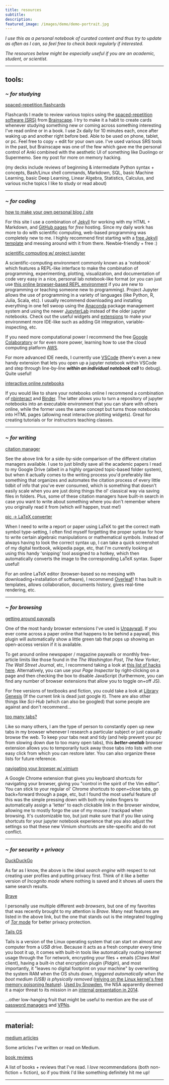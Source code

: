 ```yaml
---
title: resources
subtitle: 
description: 
featured_image: /images/demo/demo-portrait.jpg
---
```


*I use this as a personal notebook of curated content and thus try to update as often as I can, so feel free to check back regularly if interested.*

*The resources below might be especially useful if you are an academic, student, or scientist.*

---

## tools:

### _~ for studying_

[spaced-repetition flashcards](https://www.brainscape.com/profiles/3408543)

Flashcards I made to review various topics using the [spaced-repetition software (SRS)](https://en.wikipedia.org/wiki/Spaced_repetition#Software) from [Brainscape](https://www.brainscape.com/i/212G3).  I try to make it a habit to create cards whenever studying something new or coming across something interesting I've read online or in a book.  I use 2x daily for 10 minutes each, once after waking up and another right before bed.  Able to be used on phone, tablet, or pc.  Feel free to copy + edit for your own use.  I've used various SRS tools in the past, but Brainscape was one of the few which gave me the personal control of Anki combined with the aesthetic UI of something like Duolingo or Supermemo.  See my post for more on memory hacking.  

(my decks include reviews of beginning & intermediate Python syntax + concepts, Bash/Linux shell commands, Markdown, SQL, basic Machine Learning, basic Deep Learning, Linear Algebra, Statistics, Calculus, and various niche topics I like to study or read about)

---

### _~ for coding_

[how to make your own personal blog / site](https://medium.com/20percentwork/creating-your-blog-for-free-using-jekyll-github-pages-dba37272730a)

For this site I use a combination of [Jekyll](https://jekyllrb.com/) for working with my HTML + Markdown, and [GitHub pages](https://pages.github.com/) for *free* hosting.  Since my daily work has more to do with scientific computing, web-based programming was completely new to me.  I highly recommend first starting with a [free Jekyll template](https://jekyllthemes.io/) and messing around with it from there.  Newbie-friendly + free :)

[scientific computing w/ project jupyter](https://jupyter.org/install)

A scientific-computing environment commonly known as a 'notebook' which features a REPL-like interface to make the combination of programming, experimenting, plotting, visualization, and documentation of code very easy in a nice, personal lab notebook-like format (or you can just use [this online browser-based REPL environment]((https://repl.it/site/features)) if you are new to programming or teaching someone new to programming).  Project Jupyter allows the use of programming in a variety of languages (like Python, R, Julia, Scala, etc).  I usually recommend downloading and installing everything in one fell swoop using the [Anaconda](https://www.anaconda.com/distribution/) package management system and using the newer [JupyterLab](https://jupyterlab.readthedocs.io/en/stable/getting_started/overview.html) instead of the older jupyter notebooks.  Check out the useful widgets and [extensions](https://jupyterlab.readthedocs.io/en/stable/user/extensions.html) to make your environment more IDE-like such as adding Git integration, variable-inspecting, etc.  

If you need more computational power I recommend the free [Google Colaboratory](https://colab.research.google.com/notebooks/welcome.ipynb) or for even more power, learning how to use the cloud computing platform [AWS](https://www.guru99.com/aws-tutorial.html).  

For more advanced IDE needs, I currently use [VSCode](https://code.visualstudio.com/) (there's even a new handy extension that lets you open up a jupyter notebook within VSCode and step through line-by-line ***within an individual notebook cell*** to debug).  Quite useful!  

[interactive online notebooks](https://github.com/SamLau95/nbinteract)

If you would like to share your notebooks online I recommend a combination of [nbinteract](https://www.nbinteract.com/motivation.html) and [Binder](https://gke.mybinder.org/).  The latter allows you to turn a repository of jupyter notebooks into an executable environment that you can share with others online, while the former uses the same concept but turns those notebooks into HTML pages (allowing neat interactive plotting widgets).  Great for creating tutorials or for instructors teaching classes. 

---

### _~ for writing_

[citation manager](https://guides.lib.uchicago.edu/c.php?g=297307&p=1984557) 

See the above link for a side-by-side comparison of the different citation managers available.  I use to just blindly save all the academic papers I read to my Google Drive (albeit in a highly organized topic-based folder system), but when it actually comes to the writing process you'd preferably like something that organizes and automates the citation process of every little tidbit of info that you've ever consumed, which is something that doesn't easily scale when you are just doing things the ol' classical way via saving files in folders.  Plus, some of these citation managers have built-in search in case you want to write about something where you don't remember where you originally read it from (which *will* happen, trust me!)

[pic -> LaTeX converter](https://mathpix.com/)

When I need to write a report or paper using LaTeX to get the correct math symbol type-setting, I often find myself forgetting the proper syntax for how to write certain algebraic manipulations or mathematical symbols.  Instead of always having to look the correct syntax up, I can take a quick screenshot of my digital textbook, wikipedia page, etc, that I'm currently looking at using this handy 'snipping' tool assigned to a hotkey, which then automatically converts the image to the corresponding LaTeX syntax.  Super useful!  

For an online LaTeX editor (browser-based so no messing with downloading+installation of software), I recommend [Overleaf](https://www.overleaf.com/for/authors)!  It has built in templates, allows collaboration, documents history, gives real-time rendering, etc.

---

### _~ for browsing_

[getting around paywalls](https://unpaywall.org/products/extension)

One of the most handy browser extensions I've used is [Unpaywall](https://unpaywall.org/products/extension).  If you ever come across a paper online that happens to be behind a paywall, this plugin will automatically show a little green tab that pops up showing an open-access version if it is available.

To get around online newspaper / magazine paywalls or monthly free-article limits like those found in the _The Washington Post_, _The New Yorker_, _The Wall Street Journal_, etc, I recommend taking a look at [this list of hacks here](https://medium.com/paywall-hacks/how-to-bypass-virtually-every-news-paywall-705602c4c2ce).  Alternatively, you can use your _Page Inspector_ by right-clicking on a page and then checking the box to disable JavaScript (furthermore, you can find any number of browser extensions that allow you to toggle on+off JS).  

For free versions of textbooks and fiction, you could take a look at [Library Genesis](https://libgen.is/) (If the current link is dead just google it).  There are also other things like *Sci-Hub* (which can also be googled) that some people are against and don't recommend...

[too many tabs?](https://chrome.google.com/webstore/detail/better-onetab/eookhngofldnbnidjlbkeecljkfpmfpg?hl=en)

Like so many others, I am the type of person to constantly open up new tabs in my browser whenever I research a particular subject or just casually browse the web.  To keep your tabs neat and tidy (and help prevent your pc from slowing down due to too many open tabs), this ***better-onetab*** browser extension allows you to temporarily tuck away those tabs into lists with one easy click from which you can restore later.  You can also organize these lists for future reference. 

[navigating your browser w/ vimium](https://vimium.github.io/)

A Google Chrome extension that gives you keyboard shortcuts for navigating your browser, giving you "control in the spirit of the Vim editor".  You can stick to your regular ol' Chrome shortcuts to open+close tabs, go back+forward through a page, etc, but I found the most useful feature of this was the simple pressing down with both my index fingers to automatically assign a 'letter' to each clickable link in the browser window, allowing me to mostly forgo the use of my mouse / trackpad when browsing.  It's customizable too, but just make sure that if you like using shortcuts for your jupyter notebook experience that you also adjust the settings so that these new Vimium shortcuts are site-specific and do not conflict.  

---

### _~ for security + privacy_ 

[DuckDuckGo](https://duckduckgo.com/)

As far as I know, the above is the ideal *search engine* with respect to not creating user profiles and putting privacy first.  Think of it like a better version of *Incognito mode* where nothing is saved and it shows all users the same search results.

[Brave](https://brave.com/features/)

I personally use multiple different *web browsers*, but one of my favorites that was recently brought to my attention is *Brave*.  Many neat features are listed in the above link, but the one that stands out is the integrated toggling of [*Tor* mode](https://brave.com/tor-tabs-beta/) for better privacy protection.

[Tails OS](https://tails.boum.org/)

Tails is a version of the Linux operating system that can start on almost any computer from a *USB drive*.  Because it acts as a fresh computer every time you boot it up, it comes with built-in tools like automatically routing internet usage through the Tor network, encrypting your files + emails (*Claws Mail* client), having a built-in chat encryption plugin (*Pidgin*), and most importantly, it "leaves no digital footprint on your machine" by overwriting the system RAM when the OS shuts down, *triggered automatically when the boot medium (USB) is physically removed* ([relying on the Linux kernel's free memory poisoning feature](https://tails.boum.org/contribute/design/memory_erasure/)).  [Used by Snowden](https://www.theverge.com/2014/4/29/5664884/this-is-the-most-secure-computer-you-ll-ever-own), the NSA apparently deemed it a major threat to its mission in an [internal presentation in 2014](https://www.spiegel.de/international/germany/inside-the-nsa-s-war-on-internet-security-a-1010361.html).

...other low-hanging fruit that might be useful to mention are the use of [password managers](https://www.cnet.com/news/the-best-password-managers-of-2019/) and [VPNs](https://nordvpn.com/). 

---

## material:

[medium articles](https://medium.com/@mundyreimer)

Some articles I've written or read on Medium.

[book reviews](https://www.goodreads.com/mundyreimer)

A list of books + reviews that I've read.  I *love* recommendations (both non-fiction + fiction), so if you think I'd like something definitely hit me up!

---

